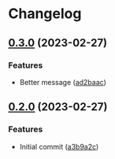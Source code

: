 # Changelog

## [0.3.0](https://github.com/pekala/test-link-workflow/compare/my-package-v0.2.0...my-package-v0.3.0) (2023-02-27)


### Features

* Better message ([ad2baac](https://github.com/pekala/test-link-workflow/commit/ad2baacbcfbeccd9bc5420d421997c7356736697))

## [0.2.0](https://github.com/pekala/test-link-workflow/compare/my-package-v0.1.0...my-package-v0.2.0) (2023-02-27)


### Features

* Initial commit ([a3b9a2c](https://github.com/pekala/test-link-workflow/commit/a3b9a2c6f2949714fccf66af45de873e713a5db6))
